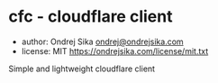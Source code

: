 # cfc - cloudflare client

- author: Ondrej Sika <ondrej@ondrejsika.com>
- license: MIT <https://ondrejsika.com/license/mit.txt>

Simple and lightweight cloudflare client

